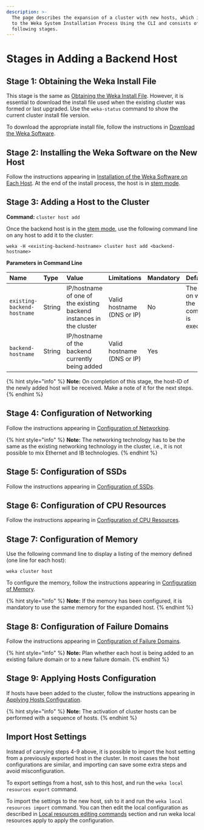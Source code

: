 ```yaml
---
description: >-
  The page describes the expansion of a cluster with new hosts, which is similar
  to the Weka System Installation Process Using the CLI and consists of the
  following stages.
---
```


# Stages in Adding a Backend Host

## Stage 1: Obtaining the Weka Install File

This stage is the same as [Obtaining the Weka Install File](../../install/bare-metal/obtaining-the-weka-install-file.md). However, it is essential to download the install file used when the existing cluster was formed or last upgraded. Use the `weka-status` command to show the current cluster install file version.

To download the appropriate install file, follow the instructions in [Download the Weka Software](../../install/bare-metal/obtaining-the-weka-install-file.md#step-2-download-the-weka-software).

## Stage 2: Installing the Weka Software on the New Host

Follow the instructions appearing in [Installation of the Weka Software on Each Host](../../install/bare-metal/using-cli.md#stage-1-installation-of-the-weka-software-on-each-host). At the end of the install process, the host is in [stem mode](../../overview/glossary.md#stem-mode).

## Stage 3: Adding a Host to the Cluster

**Command:** `cluster host add`

Once the backend host is in the [stem mode](../../overview/glossary.md#stem-mode), use the following command line on any host to add it to the cluster:

```text
weka -H <existing-backend-hostname> cluster host add <backend-hostname>
```

**Parameters in Command Line**

| **Name** | **Type** | **Value** | **Limitations** | **Mandatory** | **Default** |
| :--- | :--- | :--- | :--- | :--- | :--- |
| `existing-backend-hostname` | String | IP/hostname of one of the existing backend instances in the cluster | Valid hostname \(DNS or IP\) | No | The host on which the command is executed |
| `backend-hostname` | String | IP/hostname of the backend currently being added | Valid hostname \(DNS or IP\) | Yes |  |

{% hint style="info" %}
**Note:** On completion of this stage, the host-ID of the newly added host will be received. Make a note of it for the next steps.
{% endhint %}

## Stage 4: Configuration of Networking

Follow the instructions appearing in [Configuration of Networking](../../install/bare-metal/using-cli.md#stage-5-configuration-of-networking).

{% hint style="info" %}
**Note:** The networking technology has to be the same as the existing networking technology in the cluster, i.e., it is not possible to mix Ethernet and IB technologies.
{% endhint %}

## Stage 5: Configuration of SSDs

Follow the instructions appearing in [Configuration of SSDs](../../install/bare-metal/using-cli.md#stage-6-configuration-of-ssds).

## Stage 6: Configuration of CPU Resources

Follow the instructions appearing in [Configuration of CPU Resources](../../install/bare-metal/using-cli.md#stage-8-configuration-of-cpu-resources).

## Stage 7: Configuration of Memory

Use the following command line to display a listing of the memory defined \(one line for each host\):

`weka cluster host`

To configure the memory, follow the instructions appearing in [Configuration of Memory](../../install/bare-metal/using-cli.md#stage-9-configuration-of-memory-optional).

{% hint style="info" %}
**Note:** If the memory has been configured, it is mandatory to use the same memory for the expanded host.
{% endhint %}

## Stage 8: Configuration of Failure Domains

Follow the instructions appearing in [Configuration of Failure Domains](../../install/bare-metal/using-cli.md#stage-10-configuration-of-failure-domains-optional).

{% hint style="info" %}
**Note:** Plan whether each host is being added to an existing failure domain or to a new failure domain.
{% endhint %}

## Stage 9: Applying Hosts Configuration

If hosts have been added to the cluster, follow the instructions appearing in [Applying Hosts Configuration](../../install/bare-metal/using-cli.md#stage-13-applying-hosts-configuration). 

{% hint style="info" %}
**Note:** The activation of cluster hosts can be performed with a sequence of hosts.
{% endhint %}

## Import Host Settings

Instead of carrying steps 4-9 above, it is possible to import the host setting from a previously exported host in the cluster. In most cases the host configurations are similar, and importing can save some extra steps and avoid misconfiguration.

To export settings from a host, ssh to this host, and run the `weka local resources export` command. 

To import the settings to the new host, ssh to it and run the `weka local resources import` command. You can then edit the local configuration as described in [Local resources editing commands](expansion-of-specific-resources.md#local-resources-editing-commands) section and run weka local resources apply to apply the configuration.



